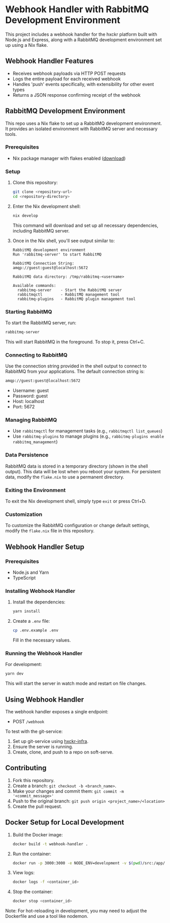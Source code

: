 # Webhook Handler with RabbitMQ Development Environment

This project includes a webhook handler for the hxckr platform built with Node.js and Express, along with a RabbitMQ development environment set up using a Nix flake.

## Webhook Handler Features

- Receives webhook payloads via HTTP POST requests
- Logs the entire payload for each received webhook
- Handles 'push' events specifically, with extensibility for other event types
- Returns a JSON response confirming receipt of the webhook

## RabbitMQ Development Environment

This repo uses a Nix flake to set up a RabbitMQ development environment. It provides an isolated environment with RabbitMQ server and necessary tools.

### Prerequisites

- Nix package manager with flakes enabled ([download](https://nixos.org/download.html))

### Setup

1. Clone this repository:
   ```bash
   git clone <repository-url>
   cd <repository-directory>
   ```

2. Enter the Nix development shell:
   ```bash
   nix develop
   ```

   This command will download and set up all necessary dependencies, including RabbitMQ server.

3. Once in the Nix shell, you'll see output similar to:
   ```
   RabbitMQ development environment
   Run 'rabbitmq-server' to start RabbitMQ

   RabbitMQ Connection String:
   amqp://guest:guest@localhost:5672

   RabbitMQ data directory: /tmp/rabbitmq-<username>

   Available commands:
     rabbitmq-server    - Start the RabbitMQ server
     rabbitmqctl        - RabbitMQ management tool
     rabbitmq-plugins   - RabbitMQ plugin management tool
   ```

### Starting RabbitMQ

To start the RabbitMQ server, run:
```bash
rabbitmq-server
```
This will start RabbitMQ in the foreground. To stop it, press Ctrl+C.

### Connecting to RabbitMQ

Use the connection string provided in the shell output to connect to RabbitMQ from your applications. The default connection string is:

```bash
amqp://guest:guest@localhost:5672
```

- Username: guest
- Password: guest
- Host: localhost
- Port: 5672

### Managing RabbitMQ

- Use `rabbitmqctl` for management tasks (e.g., `rabbitmqctl list_queues`)
- Use `rabbitmq-plugins` to manage plugins (e.g., `rabbitmq-plugins enable rabbitmq_management`)

### Data Persistence

RabbitMQ data is stored in a temporary directory (shown in the shell output). This data will be lost when you reboot your system. For persistent data, modify the `flake.nix` to use a permanent directory.

### Exiting the Environment

To exit the Nix development shell, simply type `exit` or press Ctrl+D.

### Customization

To customize the RabbitMQ configuration or change default settings, modify the `flake.nix` file in this repository.

## Webhook Handler Setup

### Prerequisites

- Node.js and Yarn
- TypeScript

### Installing Webhook Handler

1. Install the dependencies:
   ```bash
   yarn install
   ```

2. Create a `.env` file:
   ```bash
   cp .env.example .env
   ```
   Fill in the necessary values.

### Running the Webhook Handler

For development:
```bash
yarn dev
```

This will start the server in watch mode and restart on file changes.

## Using Webhook Handler

The webhook handler exposes a single endpoint:
- POST `/webhook`

To test with the git-service:
1. Set up git-service using [hxckr-infra](https://github.com/extheoisah/hxckr-infra).
2. Ensure the server is running.
3. Create, clone, and push to a repo on soft-serve.

## Contributing

1. Fork this repository.
2. Create a branch: `git checkout -b <branch_name>`.
3. Make your changes and commit them: `git commit -m '<commit_message>'`
4. Push to the original branch: `git push origin <project_name>/<location>`
5. Create the pull request.

## Docker Setup for Local Development

1. Build the Docker image:
   ```bash
   docker build -t webhook-handler .
   ```

2. Run the container:
   ```bash
   docker run -p 3000:3000 -e NODE_ENV=development -v $(pwd)/src:/app/src -d webhook-handler
   ```

3. View logs:
   ```bash
   docker logs -f <container_id>
   ```

4. Stop the container:
   ```bash
   docker stop <container_id>
   ```

Note: For hot-reloading in development, you may need to adjust the Dockerfile and use a tool like nodemon.
